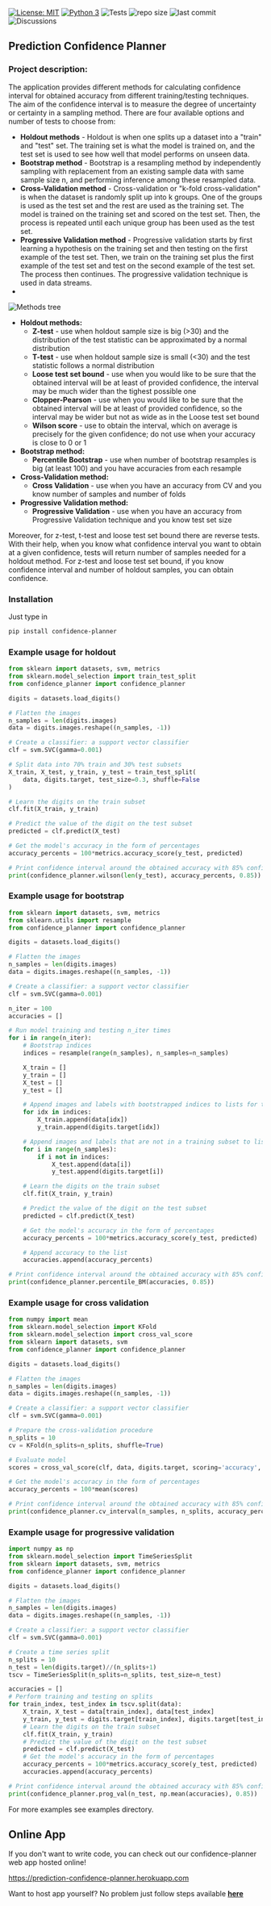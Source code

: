 [![License: MIT](https://img.shields.io/badge/License-MIT-yellow.svg)](https://opensource.org/licenses/MIT)
[![Python 3](https://img.shields.io/badge/python-3-blue.svg)](https://www.python.org/downloads/)
![Tests](https://github.com/dabrze/confidence-planner/actions/workflows/Tests.yml/badge.svg)
![repo size](https://img.shields.io/github/repo-size/dabrze/confidence-planner)
![last commit](https://img.shields.io/github/last-commit/dabrze/confidence-planner)
![Discussions](https://img.shields.io/github/discussions/dabrze/confidence-planner)

<!-- Optional badges that might get added when we publish the package on PyPI -->
<!-- ![GitHub contributors](https://img.shields.io/github/contributors/dabrze/confidence-planner) # contributors (opt)-->
<!-- ![pypi](https://img.shields.io/pypi/v/pybadges.svg) -->
<!-- ![versions](https://img.shields.io/pypi/pyversions/pybadges.svg) -->
<!-- ![Package upload](https://github.com/dabrze/confidence-planner/actions/workflows/python-publish.yml/badge.svg) -->


## Prediction Confidence Planner

### Project description:

The application provides different methods for calculating confidence interval for obtained accuracy from different training/testing techniques. The aim of the confidence interval is to measure the degree of uncertainty or certainty in a sampling method. There are four available options and number of tests to choose from:
- **Holdout methods** - Holdout  is  when  one  splits  up  a  dataset  into  a  "train"  and "test"  set.  The  training  set  is  what  the  model  is  trained  on,  and  the  test  set is  used  to  see  how  well  that  model  performs  on  unseen  data.
 - **Bootstrap method** - Bootstrap is a resampling method by independently  sampling  with  replacement  from  an  existing  sample  data  with same sample size n, and performing inference among these resampled data.
 - **Cross-Validation method** - Cross-validation or "k-fold cross-validation" is when the dataset is randomly split up into k groups. One of the groups is used as the test set and the rest are used as the training set. The model is trained on the training set and scored on the test set. Then, the process is repeated until each unique group has been used as the test set.
 - **Progressive Validation method** - Progressive validation starts by first learning a hypothesis on the training set and then testing on the first example of the test set. Then, we train on the training set plus the first example of the test set and test on the second example of the test set. The process then continues. The progressive validation technique is used in data streams.
 - 
![Methods tree](https://github.com/dabrze/prediction-confidence-planner/blob/package/main_tree.png?raw=true)

 - **Holdout methods:**
   - **Z-test** - use when holdout sample size is big (>30) and the distribution of the test statistic can be approximated by a normal distribution
   - **T-test** - use when holdout sample size is small (<30) and the test statistic follows a normal distribution
   - **Loose test set bound** - use when you would like to be sure that the obtained interval will be at least of provided confidence, the interval may be much wider than the tighest possible one
   - **Clopper-Pearson** - use when you would like to be sure that the obtained interval will be at least of provided confidence, so the interval may be wider but not as wide as in the Loose test set bound
   - **Wilson score** - use to obtain the interval, which on average is precisely for the given confidence; do not use when your accuracy is close to 0 or 1
 - **Bootstrap method:**
   - **Percentile Bootstrap** - use when number of bootstrap resamples is big (at least 100) and you have accuracies from each resample
 - **Cross-Validation method:**
   - **Cross Validation** - use when you have an accuracy from CV and you know number of samples and number of folds
 - **Progressive Validation method:**
   - **Progressive Validation** - use when you have an accuracy from Progressive Validation technique and you know test set size
    
Moreover, for z-test, t-test and loose test set bound there are reverse tests. With their help, when you know what confidence interval you want to obtain at a given confidence, tests will return number of samples needed for a holdout method.
For z-test and loose test set bound, if you know confidence interval and number of holdout samples, you can obtain confidence.

### Installation
Just type in
```bash
pip install confidence-planner
```

### Example usage for holdout
```python
from sklearn import datasets, svm, metrics
from sklearn.model_selection import train_test_split
from confidence_planner import confidence_planner

digits = datasets.load_digits()

# Flatten the images
n_samples = len(digits.images)
data = digits.images.reshape((n_samples, -1))

# Create a classifier: a support vector classifier
clf = svm.SVC(gamma=0.001)

# Split data into 70% train and 30% test subsets
X_train, X_test, y_train, y_test = train_test_split(
    data, digits.target, test_size=0.3, shuffle=False
)

# Learn the digits on the train subset
clf.fit(X_train, y_train)

# Predict the value of the digit on the test subset
predicted = clf.predict(X_test)

# Get the model's accuracy in the form of percentages
accuracy_percents = 100*metrics.accuracy_score(y_test, predicted)

# Print confidence interval around the obtained accuracy with 85% confidence
print(confidence_planner.wilson(len(y_test), accuracy_percents, 0.85))
```


### Example usage for bootstrap
```python
from sklearn import datasets, svm, metrics
from sklearn.utils import resample
from confidence_planner import confidence_planner

digits = datasets.load_digits()

# Flatten the images
n_samples = len(digits.images)
data = digits.images.reshape((n_samples, -1))

# Create a classifier: a support vector classifier
clf = svm.SVC(gamma=0.001)

n_iter = 100
accuracies = []

# Run model training and testing n_iter times
for i in range(n_iter):
    # Bootstrap indices
    indices = resample(range(n_samples), n_samples=n_samples)

    X_train = []
    y_train = []
    X_test = []
    y_test = []

    # Append images and labels with bootstrapped indices to lists for training
    for idx in indices:
        X_train.append(data[idx])
        y_train.append(digits.target[idx])

    # Append images and labels that are not in a training subset to lists for testing
    for i in range(n_samples):
        if i not in indices:
            X_test.append(data[i])
            y_test.append(digits.target[i])

    # Learn the digits on the train subset
    clf.fit(X_train, y_train)

    # Predict the value of the digit on the test subset
    predicted = clf.predict(X_test)

    # Get the model's accuracy in the form of percentages
    accuracy_percents = 100*metrics.accuracy_score(y_test, predicted)

    # Append accuracy to the list
    accuracies.append(accuracy_percents)

# Print confidence interval around the obtained accuracy with 85% confidence
print(confidence_planner.percentile_BM(accuracies, 0.85))
```


### Example usage for cross validation
```python
from numpy import mean
from sklearn.model_selection import KFold
from sklearn.model_selection import cross_val_score
from sklearn import datasets, svm
from confidence_planner import confidence_planner

digits = datasets.load_digits()

# Flatten the images
n_samples = len(digits.images)
data = digits.images.reshape((n_samples, -1))

# Create a classifier: a support vector classifier
clf = svm.SVC(gamma=0.001)

# Prepare the cross-validation procedure
n_splits = 10
cv = KFold(n_splits=n_splits, shuffle=True)

# Evaluate model
scores = cross_val_score(clf, data, digits.target, scoring='accuracy', cv=cv, n_jobs=-1)

# Get the model's accuracy in the form of percentages
accuracy_percents = 100*mean(scores)

# Print confidence interval around the obtained accuracy with 85% confidence
print(confidence_planner.cv_interval(n_samples, n_splits, accuracy_percents, 0.85))
```


### Example usage for progressive validation
```python
import numpy as np
from sklearn.model_selection import TimeSeriesSplit
from sklearn import datasets, svm, metrics
from confidence_planner import confidence_planner

digits = datasets.load_digits()

# Flatten the images
n_samples = len(digits.images)
data = digits.images.reshape((n_samples, -1))

# Create a classifier: a support vector classifier
clf = svm.SVC(gamma=0.001)

# Create a time series split
n_splits = 10
n_test = len(digits.target)//(n_splits+1)
tscv = TimeSeriesSplit(n_splits=n_splits, test_size=n_test)

accuracies = []
# Perform training and testing on splits
for train_index, test_index in tscv.split(data):
    X_train, X_test = data[train_index], data[test_index]
    y_train, y_test = digits.target[train_index], digits.target[test_index]
    # Learn the digits on the train subset
    clf.fit(X_train, y_train)
    # Predict the value of the digit on the test subset
    predicted = clf.predict(X_test)
    # Get the model's accuracy in the form of percentages
    accuracy_percents = 100*metrics.accuracy_score(y_test, predicted)
    accuracies.append(accuracy_percents)

# Print confidence interval around the obtained accuracy with 85% confidence
print(confidence_planner.prog_val(n_test, np.mean(accuracies), 0.85))
```

For more examples see examples directory.

## Online App

If you don't want to write code, you can check out our confidence-planner web app hosted online!

https://prediction-confidence-planner.herokuapp.com

Want to host app yourself? No problem just follow steps available **[here](https://github.com/dabrze/confidence-planner/tree/dash)**

<!-- TODO: Add description how to run dash app locally -->
